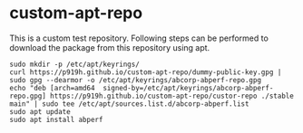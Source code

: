# custom-apt-repo

This is a custom test repository.
Following steps can be performed to download the package from this repository using apt.

```
sudo mkdir -p /etc/apt/keyrings/
curl https://p919h.github.io/custom-apt-repo/dummy-public-key.gpg | sudo gpg --dearmor -o /etc/apt/keyrings/abcorp-abperf-repo.gpg
echo "deb [arch=amd64  signed-by=/etc/apt/keyrings/abcorp-abperf-repo.gpg] https://p919h.github.io/custom-apt-repo/custor-repo ./stable main" | sudo tee /etc/apt/sources.list.d/abcorp-abperf.list
sudo apt update
sudo apt install abperf
```
